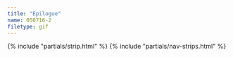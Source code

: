 ```yaml
---
title: "Epilogue"
name: 050716-2
filetype: gif
---
```


{% include "partials/strip.html" %}
{% include "partials/nav-strips.html" %}